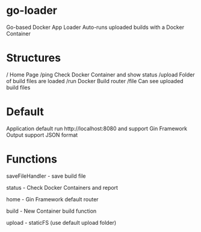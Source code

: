 # go-loader
Go-based Docker App Loader
Auto-runs uploaded builds with a Docker Container

# Structures
/ Home Page
/ping Check Docker Container and show status
/upload Folder of build files are loaded
/run Docker Build router
/file Can see uploaded build files

# Default
Application default run http://localhost:8080 and support Gin Framework
Output support JSON format

# Functions
saveFileHandler - save build file

status - Check Docker Containers and report

home - Gin Framework default router

build - New Container build function

upload - staticFS (use default upload folder)
